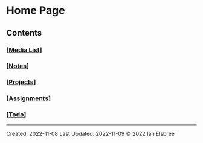 # Home Page

## Contents

### [[Media List]]

### [[Notes]]

### [[Projects]]

### [[Assignments]]

### [[Todo]]

---
Created: 2022-11-08
Last Updated: 2022-11-09
© 2022 Ian Elsbree

[Media List]: <Media List> "Media List"
[Notes]: Notes "Notes"
[Projects]: Projects "Projects"
[Assignments]: Assignments "Assignments"
[Todo]: Todo "To-Do List"
